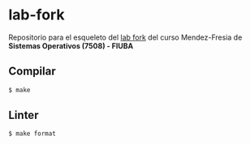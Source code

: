 # lab-fork

Repositorio para el esqueleto del [lab fork](https://fisop.github.io/7508/lab/fork) del curso Mendez-Fresia de **Sistemas Operativos (7508) - FIUBA**

## Compilar

```bash
$ make
```

## Linter

```bash
$ make format
```